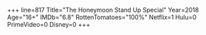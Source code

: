 +++
line=817
Title="The Honeymoon Stand Up Special"
Year=2018
Age="16+"
IMDb="6.8"
RottenTomatoes="100%"
Netflix=1
Hulu=0
PrimeVideo=0
Disney=0
+++

